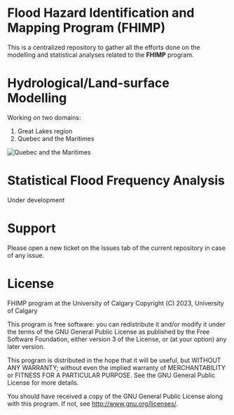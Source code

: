 # Flood Hazard Identification and Mapping Program (FHIMP)

This is a centralized repository to gather all the efforts done on the
modelling and statistical analyses related to the **FHIMP** program. 

# Hydrological/Land-surface Modelling
Working on two domains:
  1. Great Lakes region
  2. Quebec and the Maritimes

![Quebec and the Maritimes](./img/qc_maritimes.png)

# Statistical Flood Frequency Analysis
Under development

# Support
Please open a new ticket on the Issues tab of the current repository in case of any issue.

# License
FHIMP program at the University of Calgary </b>
Copyright (C) 2023, University of Calgary

This program is free software: you can redistribute it and/or modify it under the terms of the GNU General Public License as published by the Free Software Foundation, either version 3 of the License, or (at your option) any later version.

This program is distributed in the hope that it will be useful, but WITHOUT ANY WARRANTY; without even the implied warranty of MERCHANTABILITY or FITNESS FOR A PARTICULAR PURPOSE. See the GNU General Public License for more details.

You should have received a copy of the GNU General Public License along with this program. If not, see http://www.gnu.org/licenses/.
